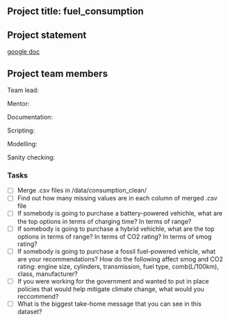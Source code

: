 ## Project title: fuel_consumption

## Project statement
[google doc](https://docs.google.com/document/d/145bdINznB5TpugOunzHF2LDdQuCvEcXMLCGlhdBBLb4/edit)

## Project team members

Team lead:

Mentor:

Documentation:

Scripting:

Modelling: 

Sanity checking: 

### Tasks
- [ ] Merge .csv files in /data/consumption_clean/
- [ ] Find out how many missing values are in each column of merged .csv file
- [ ] If somebody is going to purchase a battery-powered vehichle, what are the top options in terms of charging time? In terms of range?
- [ ] If somebody is going to purchase a hybrid vehichle, what are the top options in terms of range? In terms of CO2 rating? In terms of smog rating?
- [ ] If somebody is going to purchase a fossil fuel-powered vehicle, what are your recommendations? How do the following affect smog and CO2 rating: engine size, cylinders, transmission, fuel type, comb(L/100km), class, manufacturer?
- [ ] If you were working for the government and wanted to put in place policies that would help mitigate climate change, what would you reccommend?
- [ ] What is the biggest take-home message that you can see in this dataset?
